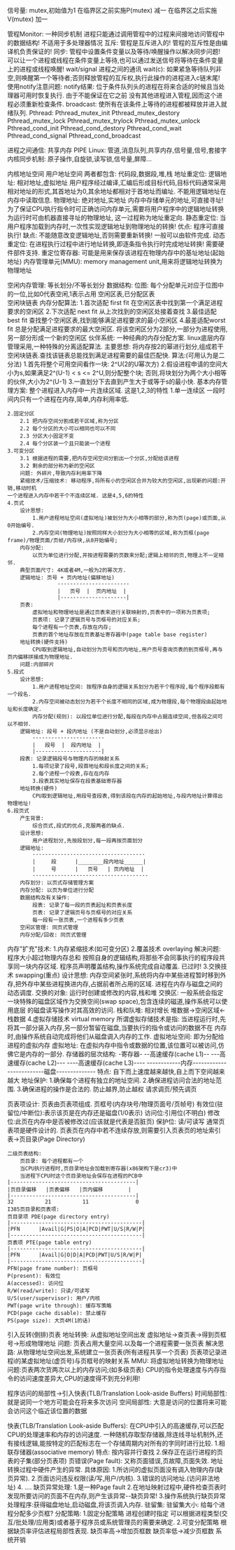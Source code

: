 信号量: mutex,初始值为1
在临界区之前实施P(mutex) 减一
在临界区之后实施V(mutex) 加一

管程Monitor: 一种同步机制
    进程只能通过调用管程中的过程来间接地访问管程中的数据结构!
    不适用于多处理器情况
    互斥:
        管程是互斥进入的!
        管程的互斥性是由编译机负责保证的!
    同步:
        管程中设置条件变量以及等待/唤醒操作以解决同步问题!
        可以让一个进程或线程在条件变量上等待,也可以通过发送信号将等待在条件变量上的进程或线程唤醒!
    wait/signal 进程之间的通讯
    wait(c):
        如果紧急等待队列非空,则唤醒第一个等待者;否则释放管程的互斥权,执行此操作的进程进入c链末尾!
    使用notify注意问题:
        notify结果: 位于条件队列头的进程在将来合适的时候且当处理器可用时恢复执行.
        由于不能保证在它之前  没有其他进程进入管程,因而这个进程必须重新检查条件.
    broadcast: 使所有在该条件上等待的进程都被释放并进入就绪队列.
Pthread:
    Pthread_mutex_init
    Pthread_mutex_destory
    Pthread_mutex_lock
    Pthread_mutex_trylock
    Pthread_mutex_unlock
    Pthread_cond_init
    Pthread_cond_destory
    Pthread_cond_wait
    Pthread_cond_signal
    Pthread_cond_broadcast

进程之间通信:
    共享内存
    PIPE
Linux:
    管道,消息队列,共享内存,信号量,信号,套接字
    内核同步机制: 原子操作,自旋锁,读写锁,信号量,屏障...

内核地址空间
用户地址空间
    两者都包含: 代码段,数据段,堆,栈
地址重定位:
    逻辑地址: 相对地址,虚拟地址
        用户程序经过编译,汇编后形成目标代码,目标代码通常采用相对地址的形式,其首地址为0,其余地址都相对于首地址而编址.
        不能用逻辑地址在内存中读取信息.
    物理地址: 绝对地址,实地址
        内存中存储单元的地址,可直接寻址!
    为了保证CPU执行指令时可正确访问内存单元,需要将用户程序中的逻辑地址转换为运行时可由机器直接寻址的物理地址,
    这一过程称为地址重定向.
静态重定位:
    当用户程序加载到内存时,一次性实现逻辑地址到物理地址的转换!
    优点: 程序可直接执行!
    缺点: 不能随意改变逻辑地址,否则需要重新转换!
    一般可以由软件完成.
动态重定位:
    在进程执行过程中进行地址转换,即逐条指令执行时完成地址转换!
    需要硬件部件支持.
重定位寄存器: 可能是用来保存该进程在物理内存中的基址地址(起始地址)
内存管理单元(MMU): memory management unit,用来将逻辑地址转换为物理地址

空闲内存管理:
    等长划分/不等长划分
    数据结构:
        位图: 每个分配单元对应于位图中的一位,比如0代表空闲,1表示占用
        空闲区表,已分配区表            
        空闲块链表
内存分配算法:
    1.首次适配 first fit
        在空闲区表中找到第一个满足进程要求的空闲区
    2.下次适配 next fit
        从上次找到的空闲区处接着查找
    3.最佳适配 best fit
        查找整个空闲区表,找到能够满足进程要求的最小空闲区
    4.最差适配worst fit
        总是分配满足进程要求的最大空闲区.
        将该空闲区分为2部分,一部分为进程使用,另一部分形成一个新的空闲区
伙伴系统:
    一种经典的内存分配方案. linux底层内存管理采用,一种特殊的分离适配算法.
    主要思想:
        将内存按2的幂进行划分,组成若干空闲块链表.查找该链表总能找到满足进程需要的最佳匹配快.
    算法:(可用认为是二分法)
        1.首先将整个可用空间看作一块: 2^U(2的U幂次方)
        2.假设进程申请的空间大小为s,如果满足2^(U-1) < s <= 2^U,则分配整个块;
          否则,将块划分为两个大小相等的伙伴,大小为2^(U-1)
        3.一直划分下去直到产生大于或等于s的最小快.
基本内存管理方案:
    整个进程进入内存中一片连续区域. 这是1,2,3的特性
    1.单一连续区
        一段时间内只有一个进程在内存,简单,内存利用率低.

    2.固定分区
        2.1 把内存空间分割成若干区域,称为分区
        2.2 每个分区的大小可以相同也可以不同
        2.3 分区大小固定不变
        2.4 每个分区装一个且只能装一个进程
    3.可变分区
        3.1 根据进程的需要,把内存空闲空间分割出一个分区,分配给该进程
        3.2 剩余的部分称为新的空闲区
        问题: 外碎片,导致内存利用率下降
        紧缩技术/压缩技术: 移动程序,将所有小的空闲区合并为较大的空闲区,出现新的问题:开销,移动时机
    一个进程进入内存中若干个不连续区域. 这是4,5,6的特性
    4.页式
        设计思想:
            1.用户进程地址空间(虚拟地址)被划分为大小相等的部分,称为页(page)或页面,从0开始编号.
            2.内存空间(物理地址)按照同样大小划分为大小相等的区域,称为页框(page frame)/物理页面/页帧/内存块,从0开始编号;
        内存分配:
            以页为单位进行分配,并按进程需要的页数来分配;逻辑上相邻的页,物理上不一定相邻.
        典型页面尺寸: 4K或者4M,一般为2的幂次方.
        逻辑地址: 页号 + 页内地址(偏移地址)
                    -----------------------
                    |   页号  |  页内地址  |
                    |---------------------|  
        页表:
            虚拟地址和物理地址是通过页表来进行关联映射的,页表中的一项称为页表项;
            页表项: 记录了逻辑页号与页框号的对应关系;
            每个进程有一个页表,存放在内存;
            页表的首个地址存放在页表基址寄存器中(page table base register)
        地址转换(硬件支持)
            CPU取到逻辑地址,自动划分为页号和页内地址,用户页号查询页表的到页框号,再与页内偏移拼接成为物理地址.
        问题:内部碎片
    5.段式
        设计思想:
            1.用户进程地址空间: 按程序自身的逻辑关系划分为若干个程序段,每个程序段都有一个段名.
            2.内存空间被动态划分为若干个长度不相同的区域,成为物理段,每个物理段由起始地址和长度确定.
            内存分配(规则): 以段位单位进行分配,每段在内存中占据连续空间,但各段之间可以不相邻.
        逻辑地址: 段号 + 段内地址 (不是自动划分,必须显示给出)
            -----------------------
            |   段号  |  段内地址  |
            |---------------------|
        段表: 记录逻辑段号与物理内存的映射关系
            1.每项记录了段号,段首地址和段长度之间的关系;
            2.每个进程一个段表,存在在内存
            3.段表其实地址保存在段表基础寄存器
        地址转换(硬件)
            CPU取到逻辑地址,用段号查段表,得到该段在内存的起始地址,与段内地址计算得出物理地址!
    6.段页式
        产生背景:
            综合页式,段式的优点,克服两者的缺点.
        设计思想:
            用户进程划分,先按段划分,每一段再按页面划分
        逻辑地址:
            ------------------------------------
            |     段      |________段内地址______|
            |     号      |   页号   | 页内地址  |
            -------------------------------------
        内存划分: 以页式存储管理方案
        内存分配: 以页为单位进行分配
        数据结构及有关操作:
            段表: 记录了每一段的页表起址和页表长度
            页表: 记录了逻辑页号与页框号的对应关系
            每一段有一张页表,一个进程有多少页表
        空闲区管理: 同页式管理
        内存分配/回收: 同页式管理
内存"扩充"技术:
    1.内存紧缩技术(如可变分区)
    2.覆盖技术 overlaying
        解决问题: 程序大小超过物理内存总和
        按照自身的逻辑结构,将那些不会同事执行的程序段共享同一块内存区域.
        程序员声明覆盖结构,操作系统完成自动覆盖.
        已过时!
    3.交换技术 swapping(重点)
        设计思想: 内存空间紧张时,系统将内存中某些进程暂时移到外存,把外存中某些进程换进内存,占据前者所占用的区域.
                  进程在内存与磁盘之间的动态调度.
        交换的对象: 运行时创建或修改的内容,栈和堆
        交换区: 一般系统会指定一块特殊的磁盘区域作为交换空间(swap space),包含连续的磁道,操作系统可以使用底层
            的磁盘读写操作对其高效的访问.
        栈和队堆: 相对增长 堆数据->空闲区域<-栈数据
    4.虚拟存储技术 virtual memory
        所谓虚拟存储技术是指: 当进程运行时,先将其一部分装入内存,另一部分暂留在磁盘,当要执行的指令或访问的数据不在
    内存时,由操作系统自动完成将他们从磁盘调入内存的工作.
        虚拟地址空间: 即为分配给进程的虚拟内存
        虚拟地址: 在虚拟内存中指令或数据的位置,该位置可以被访问,仿佛它是内存的一部分.
        存储器的层次结构:
                    -寄存器-
              --高速缓存(cache L1)--
             ---高速缓存(cache L2)---
            ----高速缓存(cache L3)----
           ------------内存------------
          -------------磁盘--------------
            特点: 自下而上速度越来越快,自上而下空间越来越大
        地址保护:
            1.确保每个进程有独立的地址空间.
            2.确保进程访问合法的地址范围.
            3.确保进程的操作是合法的.
            防止越界,防止越权
        请求调页/预先调页

页表项设计:
    页表由页表项组成.
    页框号(内存块号/物理页面号/页帧号)
    有效位(驻留位/中断位):表示该页是在内存还是磁盘(1/0表示)
    访问位:引用位(不明白)
    修改位:此页在内存中是否被修改过(应该就是代表是否脏页)
    保护位: 读/可读写
    通常页表项是硬件设计的.
    页表页在内存中若不连续存放,则需要引入页表页的地址索引表->页目录(Page Directory)

    二级页表结构:
        页目录: 每个进程都有一个
        当CPU执行进程时,页目录地址会加载到寄存器(x86架构下是cr3)中
        当进程下CPU时这个页目录地址会保存在进程的PCB中
    |----------------------------------------|
    |页目录偏移   |页表偏移   |页内偏移        |
    |----------------------------------------|    
    32          21          11               0
    I385页目录和页表项:
    页目录项 PDE(page directory entry)
    |------------------------------------------|
    |PFN      |Avail|G|PS|O|A|PCD|PWT|U/S|R/W|P|
    |------------------------------------------|  
    页表项 PTE(page table entry)
    |------------------------------------------|
    |PFN      |Avail|G|O|D|A|PCD|PWT|U/S|R/W|P|
    |------------------------------------------|     
    PFN(page frame number): 页框号
    P(present): 有效位
    A(accessed): 访问位
    R/W(read/write): 只读/可读写
    U/S(user/supervisor): 用户/内核
    PWT(page write through): 缓存写策略
    PCD(page cache disable): 禁止缓存
    PS(page size): 大页4M(1的话)
引入反转(倒排)页表
    地址转换: 从虚拟地址空间出发 虚拟地址->查页表->得到页框号->形成物理地址
        问题: 页表占用大量空间.以及每一个进程需要一张页表
    解决思路:
        从物理地址空间出发,系统建立一张页表(所有进程共享一个页表)
        页表项记录进程i的某虚拟地址(虚页号)与页框号的映射关系
MMU: 将虚拟地址转换为物理地址
    问题:页表两次货两次以上的内存访问;(如多级页表)
    CPU的指令处理速度与内存指令的访问速度差异大,CPU的速度得不到充分利用!

程序访问的局部性->引入快表(TLB/Translation Look-aside Buffers)
时间局部性: 就是说同一个地方可能会在将来多次访问
空间局部性: 大意是访问的位置将来可能会访问这个临近该位置的数据

快表(TLB/Translation Look-aside Buffers):
    在CPU中引入的高速缓存,可以匹配CPU的处理速率和内存的访问速度.
    一种随机存取型存储器,除连线寻址机制外,还有接线逻辑,能按特定的匹配标志在一个存储周期内对所有的字同时进行比较.
    1.相联存储器(associative memory)
        特点: 按内容并行查找
    2.保存正在运行进程的页表的子集(部分页表项)
页错误(Page fault):
    又称页面错误,页故障,页面失效.
    地址转换过程中硬件产生的异常.
    具体原因:
        1.所访问的虚拟页面没有调入物理内存(缺页异常).
        2.页面访问违反权限(读/写,用户/内核).
        3.错误的访问地址.(访问非法地址)
        4. ....
    缺页异常处理:
        1.是一种Page fault
        2.在地址映射过程中,硬件检查页表时发现所要访问的页面不在内存,则产生该异常--缺页异常!
        3.操作系统执行缺页异常处理程序:获得磁盘地址,启动磁盘,将该页调入内存.
驻留集:
    驻留集大小: 给每个进程分配多少页框?
    分配策略:
        1.固定分配策略
          进程创建时指定
          可以根据进程类型(交互/批处理/应用类)或者基于程序员或系统管理员的需要来确定.
        2.可变分配策略
          根据缺页率评估进程局部性表现.
          缺页率高->增加页框数
          缺页率低->减少页框数
          系统开销



